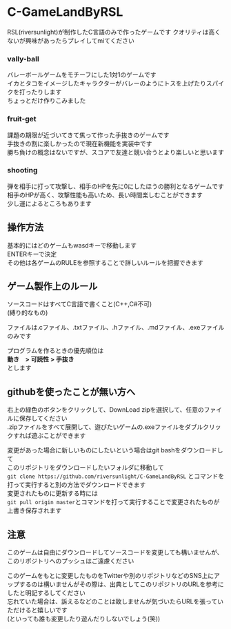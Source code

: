 # C-GameLandByRSL
RSL(riversunlight)が制作したC言語のみで作ったゲームです
クオリティは高くないが興味があったらプレイしてmiてください

### vally-ball
バレーボールゲームをモチーフにした1対1のゲームです  
イカとタコをイメージしたキャラクターがバレーのようにトスを上げたりスパイクを打ったりします  
ちょっとだけ作りこみました

###  fruit-get
課題の期限が近づいてきて焦って作った手抜きのゲームです  
手抜きの割に楽しかったので現在新機能を実装中です  
勝ち負けの概念はないですが、スコアで友達と競い合うとより楽しいと思います

### shooting
弾を相手に打って攻撃し、相手のHPを先に0にしたほうの勝利となるゲームです  
相手のHPが高く、攻撃性能も高いため、長い時間楽しむことができます  
少し運によるところもあります

## 操作方法
基本的にはどのゲームもwasdキーで移動します  
ENTERキーで決定  
その他は各ゲームのRULEを参照することで詳しいルールを把握できます


## ゲーム製作上のルール
ソースコードはすべてC言語で書くこと(C++,C#不可)  
(縛り的なもの)

ファイルは.cファイル、.txtファイル、.hファイル、.mdファイル、.exeファイルのみです

プログラムを作るときの優先順位は  
**動き　> 可読性 > 手抜き**  
とします

## githubを使ったことが無い方へ
右上の緑色のボタンをクリックして、DownLoad zipを選択して、任意のファイルに保存してください  
.zipファイルをすべて展開して、遊びたいゲームの.exeファイルをダブルクリックすれば遊ぶことができます

変更があった場合に新しいものにしたいという場合はgit bashをダウンロードして  
このリポジトリをダウンロードしたいフォルダに移動して  
`git clone https://github.com/riversunlight/C-GameLandByRSL`
とコマンドを打って実行すると別の方法でダウンロードできます  
変更されたものに更新する時には  
`git pull origin master`とコマンドを打って実行することで変更されたものが上書き保存されます

## 注意
このゲームは自由にダウンロードしてソースコードを変更しても構いませんが、このリポジトリへのプッシュはご遠慮ください  

このゲームをもとに変更したものをTwitterや別のリポジトリなどのSNS上にアップするのは構いませんがその際は、出典としてこのリポジトリのURLを参考にしたと明記するしてください  
忘れていた場合は、訴えるなどのことは致しませんが気づいたらURLを張っていただけると嬉しいです  
(といっても誰も変更したり遊んだりしないでしょう(笑))
